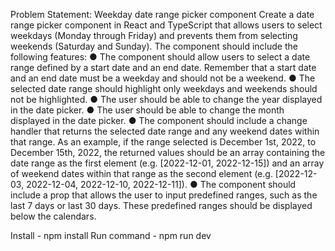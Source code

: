 Problem Statement: Weekday date range picker component
Create a date range picker component in React and TypeScript that allows users to select
weekdays (Monday through Friday) and prevents them from selecting weekends (Saturday and
Sunday). The component should include the following features:
● The component should allow users to select a date range defined by a start date and an
end date. Remember that a start date and an end date must be a weekday and should
not be a weekend.
● The selected date range should highlight only weekdays and weekends should not be
highlighted.
● The user should be able to change the year displayed in the date picker.
● The user should be able to change the month displayed in the date picker.
● The component should include a change handler that returns the selected date range
and any weekend dates within that range. As an example, if the range selected is
December 1st, 2022, to December 15th, 2022, the returned values should be an array
containing the date range as the first element (e.g. [2022-12-01, 2022-12-15]) and an
array of weekend dates within that range as the second element (e.g. [2022-12-03,
2022-12-04, 2022-12-10, 2022-12-11]).
● The component should include a prop that allows the user to input predefined ranges,
such as the last 7 days or last 30 days. These predefined ranges should be displayed
below the calendars.

Install - npm install
Run command - npm run dev
